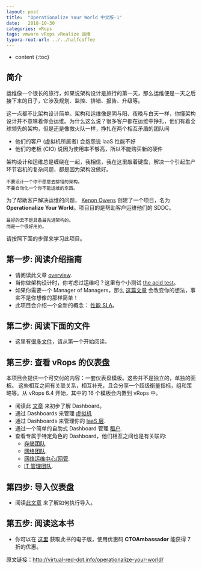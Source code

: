 ```yaml
---
layout: post
title:  "Operationalize Your World 中文版-1"
date:   2018-10-30
categories: vRops
tags: vmware vRops vRealize 运维
typora-root-url: ../../halfcoffee
---
```




* content
{:toc}
## 简介


运维像一个很长的旅行，如果说架构设计是旅行的第一天，那么运维便是一天之后接下来的日子，它涉及规划、监控、排错、报告、升级等。

这一点都不比架构设计简单。架构和运维像是阴与阳、夜晚与白天一样，你懂架构设计并不意味着你会运维。为什么这么说？很多客户都在运维中挣扎，他们有着全球领先的架构，但是还是像救火队一样，挣扎在两个相互矛盾的团队间

- 他们的客户 (虚拟机所属者) 会抱怨说 IaaS 性能不好
- 他们的老板 (CIO) 说因为使用率不够高，所以不能购买新的硬件

架构设计和运维总是缠绕在一起，我相信，我在这里敲着键盘，解决一个引起生产环节宕机的复杂问题，都是因为架构没做好。

```
不要设计一个你不愿意去排错的架构。
不要自动化一个你不能运维的东西。
```

为了帮助客户解决运维的问题， [Kenon Owens](https://sg.linkedin.com/in/kenon-owens-b390a31) 创建了一个项目，名为 **Operationalize Your World**。项目目的是帮助客户运维他们的 SDDC。

```
最好的云不是具备最先进架构的。
而是一个很好用的。
```

请按照下面的步骤来学习此项目。

## 第一步: 阅读介绍指南

- 请阅读此文章 [overview](http://virtual-red-dot.info/operationalize-sddc-program-2/).
- 当你做架构设计时，你考虑过运维吗？这里有个小测试 [the acid test](http://virtual-red-dot.info/purpose-driven-architecture/)。
- 如果你需要一个 Manager of Managers，那么 [这篇文章](http://virtual-red-dot.info/the-manager-of-managers/) 会改变你的想法，事实不是你想像的那样简单！
- 此项目会介绍一个全新的概念： [性能 SLA](http://virtual-red-dot.info/vmware-performance-sla/)。

## 第二步: 阅读下面的文件

- 这里有[很多文件](https://app.box.com/v/Realized)，请从第一个开始阅读。

## 第三步: 查看 vRops 的仪表盘

本项目会提供一个可交付的内容：一套仪表盘模板。这些并不是独立的，单独的面板。 这些相互之间有关联关系，相互补充，且会分享一个超级衡量指标，组和策略等。从 vRops 6.4 开始，其中的 16 个模板会内置到 vRops 中。

- 阅读此 [文章](http://virtual-red-dot.info/set-dashboards-sddc-operations/) 来初步了解 Dashboard。
- 通过 Dashboards 来管理 [虚拟机](http://virtual-red-dot.info/sddc-dashboards-dining-area/)
- 通过 Dashboards 来管理你的 [IaaS 层](http://virtual-red-dot.info/sddc-dashboards-kitchen/).
- 通过一个简单的自助式 Dashboard 管理 [租户](http://virtual-red-dot.info/tenant-self-service-dashboards/).
- 查看专属于特定角色的 Dashboard，他们相互之间也是有关联的:
  - [存储团队](http://virtual-red-dot.info/vsphere-visibility-storage-team/).
  - [网络团队](http://virtual-red-dot.info/vsphere-visibility-network-team/).
  - [网络运维中心/网管](http://virtual-red-dot.info/noc-dashboards-sddc/).
  - [IT 管理团队](http://virtual-red-dot.info/dashboards-senior-management/).

## 第四步: 导入仪表盘

- 阅读[此文章](http://virtual-red-dot.info/operationalize-sddc-program/) 来了解如何执行导入。

## 第五步: 阅读这本书

- 你可以在 [这里](https://www.packtpub.com/virtualization-and-cloud/vmware-performance-and-capacity-management-second-edition) 获取此书的电子版，使用优惠码 **CTOAmbassador** 能获得 7 折的优惠。



原文链接：http://virtual-red-dot.info/operationalize-your-world/